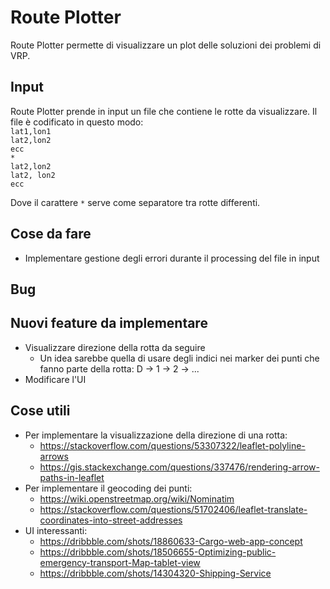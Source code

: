 # Route Plotter

Route Plotter permette di visualizzare un plot delle soluzioni dei problemi di VRP.

## Input
Route Plotter prende in input un file che contiene le rotte da visualizzare.
Il file è codificato in questo modo:  
`lat1,lon1`  
`lat2,lon2`  
`ecc`  
`*`  
`lat2,lon2`  
`lat2, lon2`  
`ecc`

Dove il carattere `*` serve come separatore tra rotte differenti.

## Cose da fare
- Implementare gestione degli errori durante il processing del file in input

## Bug

## Nuovi feature da implementare
- Visualizzare direzione della rotta da seguire
  - Un idea sarebbe quella di usare degli indici nei marker
    dei punti che fanno parte della rotta: D -> 1 -> 2 -> ...
- Modificare l'UI

## Cose utili
- Per implementare la visualizzazione della direzione di una rotta: 
  - https://stackoverflow.com/questions/53307322/leaflet-polyline-arrows
  - https://gis.stackexchange.com/questions/337476/rendering-arrow-paths-in-leaflet
- Per implementare il geocoding dei punti:
  - https://wiki.openstreetmap.org/wiki/Nominatim
  - https://stackoverflow.com/questions/51702406/leaflet-translate-coordinates-into-street-addresses
- UI interessanti:
  - https://dribbble.com/shots/18860633-Cargo-web-app-concept
  - https://dribbble.com/shots/18506655-Optimizing-public-emergency-transport-Map-tablet-view
  - https://dribbble.com/shots/14304320-Shipping-Service
